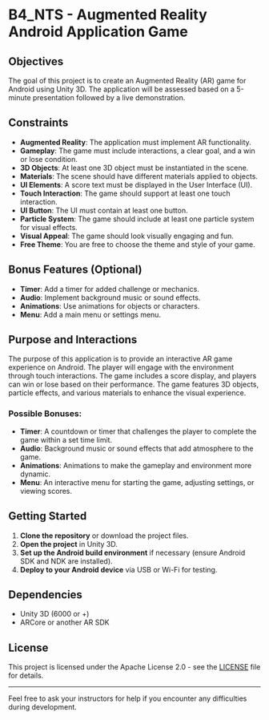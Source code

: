 # B4_NTS - Augmented Reality Android Application Game

## Objectives
The goal of this project is to create an Augmented Reality (AR) game for Android using Unity 3D. The application will be assessed based on a 5-minute presentation followed by a live demonstration.

## Constraints
- **Augmented Reality**: The application must implement AR functionality.
- **Gameplay**: The game must include interactions, a clear goal, and a win or lose condition.
- **3D Objects**: At least one 3D object must be instantiated in the scene.
- **Materials**: The scene should have different materials applied to objects.
- **UI Elements**: A score text must be displayed in the User Interface (UI).
- **Touch Interaction**: The game should support at least one touch interaction.
- **UI Button**: The UI must contain at least one button.
- **Particle System**: The game should include at least one particle system for visual effects.
- **Visual Appeal**: The game should look visually engaging and fun.
- **Free Theme**: You are free to choose the theme and style of your game.

## Bonus Features (Optional)
- **Timer**: Add a timer for added challenge or mechanics.
- **Audio**: Implement background music or sound effects.
- **Animations**: Use animations for objects or characters.
- **Menu**: Add a main menu or settings menu.

## Purpose and Interactions
The purpose of this application is to provide an interactive AR game experience on Android. The player will engage with the environment through touch interactions.
The game includes a score display, and players can win or lose based on their performance. The game features 3D objects, particle effects, and various materials to enhance the visual experience.

### Possible Bonuses:
- **Timer**: A countdown or timer that challenges the player to complete the game within a set time limit.
- **Audio**: Background music or sound effects that add atmosphere to the game.
- **Animations**: Animations to make the gameplay and environment more dynamic.
- **Menu**: An interactive menu for starting the game, adjusting settings, or viewing scores.

## Getting Started
1. **Clone the repository** or download the project files.
2. **Open the project** in Unity 3D.
3. **Set up the Android build environment** if necessary (ensure Android SDK and NDK are installed).
4. **Deploy to your Android device** via USB or Wi-Fi for testing.

## Dependencies
- Unity 3D (6000 or +)
- ARCore or another AR SDK

## License
This project is licensed under the Apache License 2.0 - see the [LICENSE](LICENSE) file for details.

---

Feel free to ask your instructors for help if you encounter any difficulties during development.
